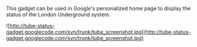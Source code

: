 This gadget can be used in Google's personalized home page to display the status of the London Underground system.

![http://tube-status-gadget.googlecode.com/svn/trunk/tube_screenshot.jpg](http://tube-status-gadget.googlecode.com/svn/trunk/tube_screenshot.jpg)